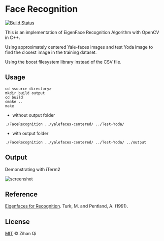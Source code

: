 # Face Recognition

[![Build Status](https://travis-ci.org/MuteBardTison/FaceRecognition.svg?branch=master)](https://travis-ci.org/MuteBardTison/FaceRecognition)

This is an implementation of EigenFace Recognition Algorithm with OpenCV in C++.

Using approximately centered Yale-faces images and test Yoda image to find the closest image in the training dataset.

Using the boost filesystem library instead of the CSV file.

## Usage

```
cd <source directory>
mkdir build output
cd build
cmake ..
make
```
- without output folder

```
./FaceRecognition ../yalefaces-centered/ ../Test-Yoda/
```
- with output folder

```
./FaceRecognition ../yalefaces-centered/ ../Test-Yoda/ ../output
```

## Output

Demonstrating with iTerm2

![screenshot](https://user-images.githubusercontent.com/25029380/32647150-3cfd9df6-c5f0-11e7-939c-4d17654bba77.png)

## Reference

[Eigenfaces for Recognition](https://s3.amazonaws.com/academia.edu.documents/30894770/jcn.pdf?AWSAccessKeyId=AKIAIWOWYYGZ2Y53UL3A&Expires=1510301188&Signature=EOTg9mAN2ZdIbl4OqyYD1ZWeC4c%3D&response-content-disposition=inline%3B%20filename%3DEigenfaces_for_Recognition.pdf). Turk, M. and Pentland, A. (1991). 

## License

  [MIT](https://github.com/MuteBardTison/FaceRecognition/blob/master/LICENSE) © Zihan Qi
